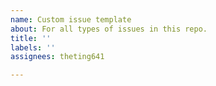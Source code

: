 ```yaml
---
name: Custom issue template
about: For all types of issues in this repo.
title: ''
labels: ''
assignees: theting641

---
```



